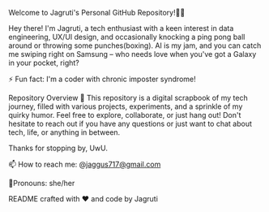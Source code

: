 Welcome to Jagruti's Personal GitHub Repository!:woman_technologist:

Hey there! I'm Jagruti, a tech enthusiast with a keen interest in data engineering, UX/UI design, and occasionally knocking a ping pong ball around or throwing some punches(boxing). 
AI is my jam, and you can catch me swiping right on Samsung – who needs love when you've got a Galaxy in your pocket, right?

⚡ Fun fact: I'm a coder with chronic imposter syndrome!

Repository Overview 📂
This repository is a digital scrapbook of my tech journey, filled with various projects, experiments, and a sprinkle of my quirky humor. 
Feel free to explore, collaborate, or just hang out! Don't hesitate to reach out if you have any questions or just want to chat about tech, life, or anything in between.

Thanks for stopping by, UwU.

📫 How to reach me: @jaggus717@gmail.com

:speech_balloon:Pronouns: she/her

README crafted with ❤️ and code by Jagruti
